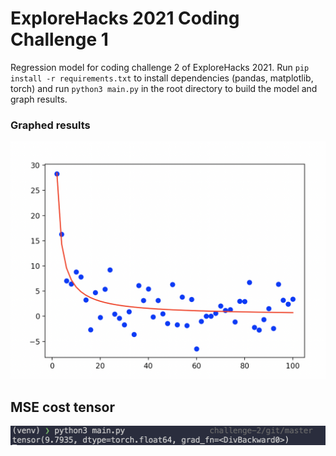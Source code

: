 # ExploreHacks 2021 Coding Challenge 1

Regression model for coding challenge 2 of ExploreHacks 2021. Run `pip install -r requirements.txt` to install dependencies (pandas, matplotlib, torch) and run `python3 main.py` in the root directory to build the model and graph results.

### Graphed results
![graph](demo/graph.png)

## MSE cost tensor
![mse](demo/cost.png)